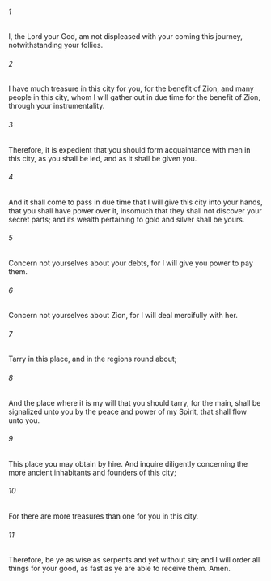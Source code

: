 ###### 1
I, the Lord your God, am not displeased with your coming this journey, notwithstanding your follies.

###### 2
I have much treasure in this city for you, for the benefit of Zion, and many people in this city, whom I will gather out in due time for the benefit of Zion, through your instrumentality.

###### 3
Therefore, it is expedient that you should form acquaintance with men in this city, as you shall be led, and as it shall be given you.

###### 4
And it shall come to pass in due time that I will give this city into your hands, that you shall have power over it, insomuch that they shall not discover your secret parts; and its wealth pertaining to gold and silver shall be yours.

###### 5
Concern not yourselves about your debts, for I will give you power to pay them.

###### 6
Concern not yourselves about Zion, for I will deal mercifully with her.

###### 7
Tarry in this place, and in the regions round about;

###### 8
And the place where it is my will that you should tarry, for the main, shall be signalized unto you by the peace and power of my Spirit, that shall flow unto you.

###### 9
This place you may obtain by hire. And inquire diligently concerning the more ancient inhabitants and founders of this city;

###### 10
For there are more treasures than one for you in this city.

###### 11
Therefore, be ye as wise as serpents and yet without sin; and I will order all things for your good, as fast as ye are able to receive them. Amen.

